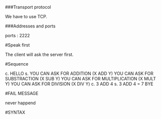 ###Transport protocol

We have to use TCP.

###Addresses and ports

ports : 2222

#Speak first

The client will ask the server first.

#Sequence

c. HELLO
s. YOU CAN ASK FOR ADDITION (X ADD Y)
   YOU CAN ASK FOR SUBSTRACTION (X SUB Y)
   YOU CAN ASK FOR MULTIPLICATION (X MULT Y)
   YOU CAN ASK FOR DIVISION (X DIV Y)
c. 3 ADD 4 
s. 3 ADD 4 = 7
   BYE

#FAIL MESSAGE

never happend

#SYNTAX



